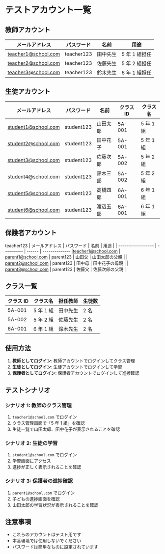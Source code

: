 # テストアカウント一覧

## 教師アカウント

| メールアドレス      | パスワード | 名前     | 用途          |
| ------------------- | ---------- | -------- | ------------- |
| teacher1@school.com | teacher123 | 田中先生 | 5 年 1 組担任 |
| teacher2@school.com | teacher123 | 佐藤先生 | 5 年 2 組担任 |
| teacher3@school.com | teacher123 | 鈴木先生 | 6 年 1 組担任 |

## 生徒アカウント

| メールアドレス      | パスワード | 名前     | クラス ID | クラス名  |
| ------------------- | ---------- | -------- | --------- | --------- |
| student1@school.com | student123 | 山田太郎 | 5A-001    | 5 年 1 組 |
| student2@school.com | student123 | 田中花子 | 5A-001    | 5 年 1 組 |
| student3@school.com | student123 | 佐藤次郎 | 5A-002    | 5 年 2 組 |
| student4@school.com | student123 | 鈴木三郎 | 5A-002    | 5 年 2 組 |
| student5@school.com | student123 | 高橋四郎 | 6A-001    | 6 年 1 組 |
| student6@school.com | student123 | 渡辺五郎 | 6A-001    | 6 年 1 組 |

## 保護者アカウント
teacher123
| メールアドレス     | パスワード | 名前   | 用途           |
| ------------------ | ---------- | ------ | -------------- |teacher1@school.com
| parent1@school.com | parent123  | 山田父 | 山田太郎の父親 |
| parent2@school.com | parent123  | 田中母 | 田中花子の母親 |
| parent3@school.com | parent123  | 佐藤父 | 佐藤次郎の父親 |

## クラス一覧

| クラス ID | クラス名  | 担任教師 | 生徒数 |
| --------- | --------- | -------- | ------ |
| 5A-001    | 5 年 1 組 | 田中先生 | 2 名   |
| 5A-002    | 5 年 2 組 | 佐藤先生 | 2 名   |
| 6A-001    | 6 年 1 組 | 鈴木先生 | 2 名   |

## 使用方法

1. **教師としてログイン**: 教師アカウントでログインしてクラス管理
2. **生徒としてログイン**: 生徒アカウントでログインして学習
3. **保護者としてログイン**: 保護者アカウントでログインして進捗確認

## テストシナリオ

### シナリオ 1: 教師のクラス管理

1. `teacher1@school.com` でログイン
2. クラス管理画面で「5 年 1 組」を確認
3. 生徒一覧で山田太郎、田中花子が表示されることを確認

### シナリオ 2: 生徒の学習

1. `student1@school.com` でログイン
2. 学習画面にアクセス
3. 進捗が正しく表示されることを確認

### シナリオ 3: 保護者の進捗確認

1. `parent1@school.com` でログイン
2. 子どもの進捗画面を確認
3. 山田太郎の学習状況が表示されることを確認

## 注意事項

- これらのアカウントはテスト用です
- 本番環境では使用しないでください
- パスワードは簡単なものに設定されています
